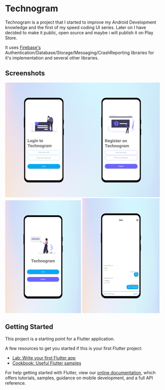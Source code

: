 # Technogram

Technogram is a project that I started to improve my Android Development knowledge and the first of my speed coding UI series. Later on I have decided to make it public, open source and maybe i will publish it on Play Store.

It uses [Firebase's](https://firebase.google.com) Authentication/Database/Storage/Messaging/CrashReporting libraries for it's implementation and several other libraries.

## Screenshots 
![loginandregistration](https://github.com/Techno-Disaster/TechnoGram/blob/6d589492af3f71a350157754b0102f51ddbefbd9/images/HiShoot_20200102_050210.png)
<img src=https://github.com/Techno-Disaster/TechnoGram/blob/6d589492af3f71a350157754b0102f51ddbefbd9/images/HiShoot_20200102_050225.png width="49%">
<img src=https://github.com/Techno-Disaster/TechnoGram/blob/6d589492af3f71a350157754b0102f51ddbefbd9/images/HiShoot_20200102_050236.png width="50%">



## Getting Started

This project is a starting point for a Flutter application.

A few resources to get you started if this is your first Flutter project:

- [Lab: Write your first Flutter app](https://flutter.dev/docs/get-started/codelab)
- [Cookbook: Useful Flutter samples](https://flutter.dev/docs/cookbook)

For help getting started with Flutter, view our
[online documentation](https://flutter.dev/docs), which offers tutorials,
samples, guidance on mobile development, and a full API reference.
